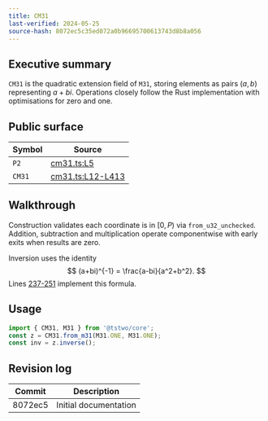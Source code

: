 ```yaml
---
title: CM31
last-verified: 2024-05-25
source-hash: 8072ec5c35ed072a0b96695700613743d8b8a056
---
```


## Executive summary

`CM31` is the quadratic extension field of `M31`, storing elements as pairs $(a,b)$ representing $a+bi$. Operations closely follow the Rust implementation with optimisations for zero and one.

## Public surface

| Symbol | Source |
| --- | --- |
| `P2` | [cm31.ts:L5](../packages/core/src/fields/cm31.ts#L5) |
| `CM31` | [cm31.ts:L12-L413](../packages/core/src/fields/cm31.ts#L12-L413) |

## Walkthrough

Construction validates each coordinate is in $[0,P)$ via `from_u32_unchecked`.
Addition, subtraction and multiplication operate componentwise with early exits when results are zero.

Inversion uses the identity
$$ (a+bi)^{-1} = \frac{a-bi}{a^2+b^2}. $$
Lines [237-251](../packages/core/src/fields/cm31.ts#L237-L251) implement this formula.

## Usage

```typescript
import { CM31, M31 } from '@tstwo/core';
const z = CM31.from_m31(M31.ONE, M31.ONE);
const inv = z.inverse();
```

## Revision log

| Commit | Description |
| --- | --- |
| 8072ec5 | Initial documentation |
